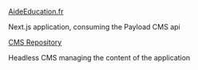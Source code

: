 [AideEducation.fr](https://aideeducation.fr/)

Next.js application, consuming the Payload CMS api

[CMS Repository](https://github.com/kevscript/aideeducation-cms)

Headless CMS managing the content of the application
